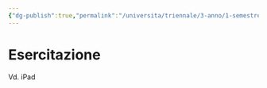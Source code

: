 ```yaml
---
{"dg-publish":true,"permalink":"/universita/triennale/3-anno/1-semestre/fondamenti-di-geotecnica/esercitazioni/es-10-consolidazione-geotecnica/"}
---
```



# Esercitazione


Vd. iPad


